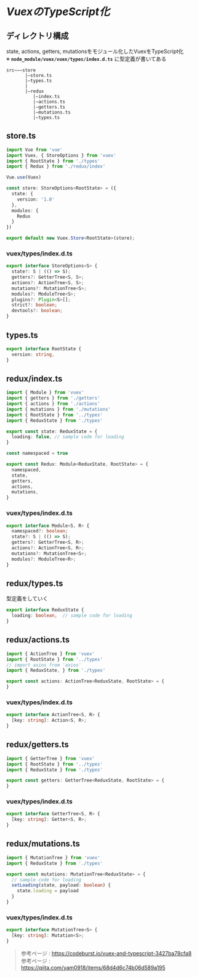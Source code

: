 # ***VuexのTypeScript化***

## **ディレクトリ構成**
state, actions, getters, mutationsをモジュール化したVuexをTypeScript化  
※ **`node_module/vuex/vuex/types/index.d.ts`** に型定義が書いてある
```
src―――store
       |―store.ts
       |―types.ts
       |
       |―redux
          |―index.ts
          |―actions.ts
          |―getters.ts
          |―mutations.ts
          |―types.ts
```

## **store.ts**
```ts
import Vue from 'vue'
import Vuex, { StoreOptions } from 'vuex'
import { RootState } from './types'
import { Redux } from './redux/index'

Vue.use(Vuex)

const store: StoreOptions<RootState> = ({
  state: {
    version: '1.0'
  },
  modules: {
    Redux
  }
})

export default new Vuex.Store<RootState>(store);
```

### **vuex/types/index.d.ts**
```ts
export interface StoreOptions<S> {
  state?: S | (() => S);
  getters?: GetterTree<S, S>;
  actions?: ActionTree<S, S>;
  mutations?: MutationTree<S>;
  modules?: ModuleTree<S>;
  plugins?: Plugin<S>[];
  strict?: boolean;
  devtools?: boolean;
}
```

## **types.ts**
```ts
export interface RootState {
  version: string,
}
```

## **redux/index.ts**
```ts
import { Module } from 'vuex'
import { getters } from './getters'
import { actions } from './actions'
import { mutations } from './mutations'
import { RootState } from '../types'
import { ReduxState } from './types'

export const state: ReduxState = {
  loading: false, // sample code for loading
}

const namespaced = true

export const Redux: Module<ReduxState, RootState> = {
  namespaced,
  state,
  getters,
  actions,
  mutations,
}
```

### **vuex/types/index.d.ts**
```ts
export interface Module<S, R> {
  namespaced?: boolean;
  state?: S | (() => S);
  getters?: GetterTree<S, R>;
  actions?: ActionTree<S, R>;
  mutations?: MutationTree<S>;
  modules?: ModuleTree<R>;
}
```

## **redux/types.ts**
型定義をしていく
```ts
export interface ReduxState {
  loading: boolean,  // sample code for loading
}
```

## **redux/actions.ts**
```ts
import { ActionTree } from 'vuex'
import { RootState } from '../types'
// import axios from 'axios'
import { ReduxState, } from './types'

export const actions: ActionTree<ReduxState, RootState> = {
}
```

### **vuex/types/index.d.ts**
```ts
export interface ActionTree<S, R> {
  [key: string]: Action<S, R>;
}
```

## **redux/getters.ts**
```ts
import { GetterTree } from 'vuex'
import { RootState } from '../types'
import { ReduxState } from './types'

export const getters: GetterTree<ReduxState, RootState> = {
}
```

### **vuex/types/index.d.ts**
```ts
export interface GetterTree<S, R> {
  [key: string]: Getter<S, R>;
}
```

## **redux/mutations.ts**
```ts
import { MutationTree } from 'vuex'
import { ReduxState } from './types'

export const mutations: MutationTree<ReduxState> = {
  // sample code for loading
  setLoading(state, payload: boolean) {
    state.loading = payload
  }
}
```

### **vuex/types/index.d.ts**
```ts
export interface MutationTree<S> {
  [key: string]: Mutation<S>;
}
```
> 参考ページ : <https://codeburst.io/vuex-and-typescript-3427ba78cfa8>  
> 参考ページ : <https://qiita.com/yam0918/items/68d4d6c74b06d589a195>